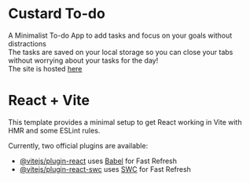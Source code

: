 # Custard To-do
A Minimalist To-do App to add tasks and focus on your goals without distractions 
<br>
The tasks are saved on your local storage so you can close your tabs without worrying about your tasks for the day!
<br>
The site is hosted [here](https://custard-todo.netlify.app/)

# React + Vite

This template provides a minimal setup to get React working in Vite with HMR and some ESLint rules.

Currently, two official plugins are available:

- [@vitejs/plugin-react](https://github.com/vitejs/vite-plugin-react/blob/main/packages/plugin-react/README.md) uses [Babel](https://babeljs.io/) for Fast Refresh
- [@vitejs/plugin-react-swc](https://github.com/vitejs/vite-plugin-react-swc) uses [SWC](https://swc.rs/) for Fast Refresh

